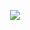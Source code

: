 <p align="center">
  <a href="https://github.com/XanderWang">
    <img src="https://github-readme-stats.vercel.app/api?username=XanderWang&count_private=true&show_icons=true&hide=contribs&include_all_commits=true" />
  </a>
</p>
